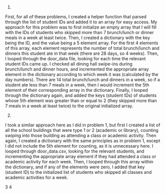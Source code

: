 1.

First, for all of these problems, I created a helper function that parsed through the list of student IDs and added it to an array for easy access.
My approach for this problem was to first initialize an empty array that I will fill with the IDs of students who skipped more than 7 brunch/lunch or dinner meals in a week at least twice. Then, I created a dictionary with the key being the ID, and the value being a 5 element array. For the first 4 elements of this array, each element represents the number of total brunch/lunch and dinners this student ate in that week (there are 28 days, so 4 weeks). Then, I looped through the door_data file, looking for each time the relevant student IDs came up. I checked all dining hall swipe-ins during brunch/lunch and dinner hours, and incremented the appropriate array element in the dictionary according to which week it was (calculated by the day numbers). There are 14 total brunch/lunch and dinners in a week, so if a student ate less than 7 meals in a week, then I would increment the 5th element of their corresponding array in the dictionary. Finally, I looped through the dictionary again, and added the keys (student IDs) of students whose 5th element was greater than or equal to 2 (they skipped more than 7 meals in a week at least twice) to the original initialized array.

2.

I took a similar approach here as I did in problem 1, but first I created a list of all the school buildings that were type 1 or 2 (academic or library), counting swiping into those building as attending a class or academic activity. Then again, I created a dictionary with the same principles as in problem 1, except I did not include the 5th element for counting, as it is unnecessary here. I looped through door_data.csv, looking for the relevant students, and incrementing the appropriate array element if they had attended a class or academic activity for each week. Then, I looped through this array within the dictionary, and if any of the elements were zero, I added that key (student ID) to the initialized list of students who skipped all classes and academic activities for a week.

3
4